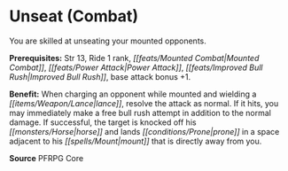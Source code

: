 ﻿---
cssclass: [feats]

---
# Unseat (Combat)

You are skilled at unseating your mounted opponents.

**Prerequisites:** Str 13, Ride 1 rank, _[[feats/Mounted Combat|Mounted Combat]]_, _[[feats/Power Attack|Power Attack]]_, _[[feats/Improved Bull Rush|Improved Bull Rush]]_, base attack bonus +1.

**Benefit:** When charging an opponent while mounted and wielding a _[[items/Weapon/Lance|lance]]_, resolve the attack as normal. If it hits, you may immediately make a free bull rush attempt in addition to the normal damage. If successful, the target is knocked off his _[[monsters/Horse|horse]]_ and lands _[[conditions/Prone|prone]]_ in a space adjacent to his _[[spells/Mount|mount]]_ that is directly away from you.

**Source** PFRPG Core
